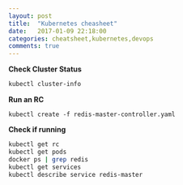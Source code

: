 ```yaml
---
layout: post
title:  "Kubernetes cheasheet"
date:   2017-01-09 22:18:00
categories: cheatsheet,kubernetes,devops
comments: true
---
```

**Check Cluster Status**

```bash
kubectl cluster-info

```

**Run an RC**

`kubectl create -f redis-master-controller.yaml`

**Check if running**

```bash
kubectl get rc
kubectl get pods
docker ps | grep redis
kubectl get services
kubectl describe service redis-master
```